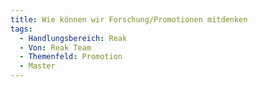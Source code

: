 ```yaml
---
title: Wie können wir Forschung/Promotionen mitdenken
tags:
  - Handlungsbereich: Reak
  - Von: Reak Team
  - Themenfeld: Promotion
  - Master
---
```

